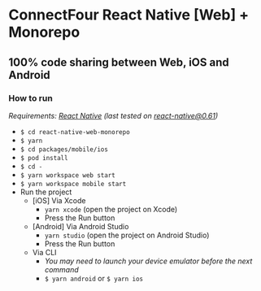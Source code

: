 # ConnectFour React Native [Web] + Monorepo

## 100% code sharing between Web, iOS and Android

### How to run

_Requirements: [React Native](https://facebook.github.io/react-native/docs/getting-started.html#native) (last tested on react-native@0.61)_

- `$ cd react-native-web-monorepo`
- `$ yarn`
- `$ cd packages/mobile/ios`
- `$ pod install`
- `$ cd -`
- `$ yarn workspace web start`
- `$ yarn workspace mobile start`
- Run the project
  - [iOS] Via Xcode
    - `yarn xcode` (open the project on Xcode)
    - Press the Run button
  - [Android] Via Android Studio
    - `yarn studio` (open the project on Android Studio)
    - Press the Run button
  - Via CLI
    - _You may need to launch your device emulator before the next command_
    - `$ yarn android` or `$ yarn ios`
